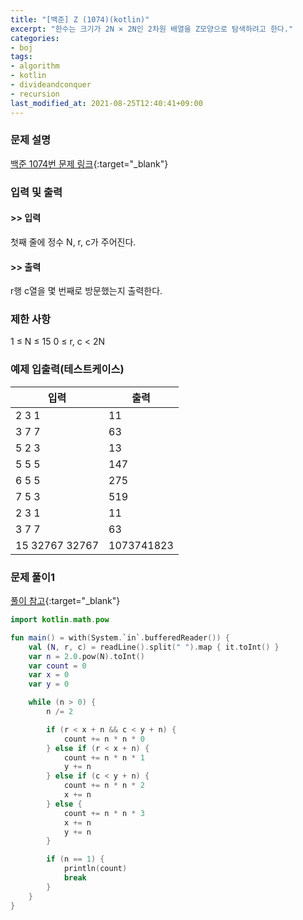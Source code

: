 ```yaml
---
title: "[백준] Z (1074)(kotlin)"
excerpt: "한수는 크기가 2N × 2N인 2차원 배열을 Z모양으로 탐색하려고 한다."
categories:
- boj
tags:
- algorithm
- kotlin
- divideandconquer
- recursion
last_modified_at: 2021-08-25T12:40:41+09:00
---
```



### 문제 설명
[백준 1074번 문제 링크](https://www.acmicpc.net/problem/1074#description){:target="_blank"}




### 입력 및 출력
#### >> 입력
첫째 줄에 정수 N, r, c가 주어진다.



#### >> 출력
r행 c열을 몇 번째로 방문했는지 출력한다.





### 제한 사항


1 ≤ N ≤ 15
0 ≤ r, c < 2N




### 예제 입출력(테스트케이스)


|입력|출력|
|-----|------|
|2 3 1|11|
|3 7 7|63|
|5 2 3|13|
|5 5 5|147|
|6 5 5|275|
|7 5 3|519|
|2 3 1|11|
|3 7 7|63|
|15 32767 32767|1073741823|



### 문제 풀이1
[풀이 참고](https://bcp0109.tistory.com/47){:target="_blank"}
```kotlin
import kotlin.math.pow

fun main() = with(System.`in`.bufferedReader()) {
    val (N, r, c) = readLine().split(" ").map { it.toInt() }
    var n = 2.0.pow(N).toInt()
    var count = 0
    var x = 0
    var y = 0

    while (n > 0) {
        n /= 2

        if (r < x + n && c < y + n) {
            count += n * n * 0
        } else if (r < x + n) {
            count += n * n * 1
            y += n
        } else if (c < y + n) {
            count += n * n * 2
            x += n
        } else {
            count += n * n * 3
            x += n
            y += n
        }

        if (n == 1) {
            println(count)
            break
        }
    }
}
```